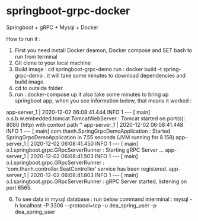 # springboot-grpc-docker
Springboot + gRPC + Mysql + Docker

How to run it :

1. First you need install Docker deamon, Docker compose and SET bash to run from terminal
2. Git clone to your local machine
3. Build image :
 cd springboot-grpc-demo
 run : docker build -t spring-grpc-demo .
 it will take some minutes to download dependencies and build image.
4. cd to outside folder
5. run :  docker-compose up
 it also take some minutes to bring up springboot app, when you see information below, that means it worked : 
 
 app-server_1  | 2020-12-02 06:08:41.444  INFO 1 --- [           main] o.s.b.w.embedded.tomcat.TomcatWebServer  : Tomcat started on port(s): 8080 (http) with context path ''
app-server_1  | 2020-12-02 06:08:41.448  INFO 1 --- [           main] com.thanh.SpringGrpcDemoApplication      : Started SpringGrpcDemoApplication in 7.55 seconds (JVM running for 8.158)
app-server_1  | 2020-12-02 06:08:41.450  INFO 1 --- [           main] o.l.springboot.grpc.GRpcServerRunner     : Starting gRPC Server ...
app-server_1  | 2020-12-02 06:08:41.503  INFO 1 --- [           main] o.l.springboot.grpc.GRpcServerRunner     : 'com.thanh.controller.SeatController' service has been registered.
app-server_1  | 2020-12-02 06:08:41.803  INFO 1 --- [           main] o.l.springboot.grpc.GRpcServerRunner     : gRPC Server started, listening on port 6565.

6. To see data in mysql database :
run below command interminal :
mysql -h localhost -P 3306 --protocol=tcp -u dea_spring_user -p dea_spring_user

 
 
 
  
